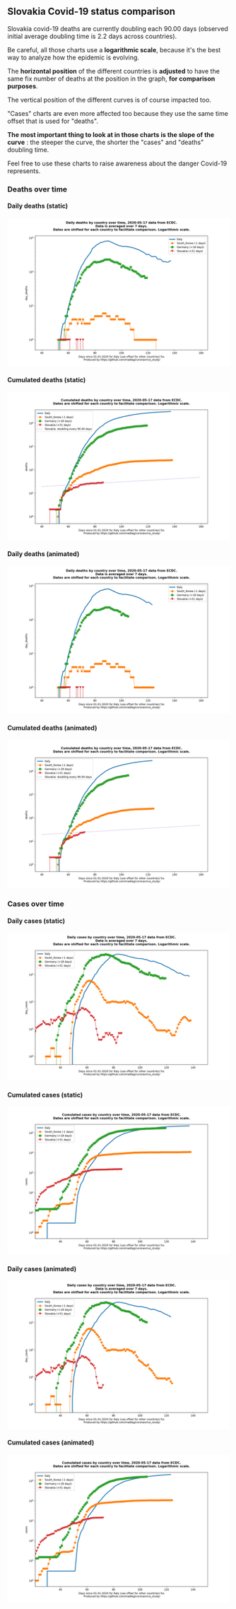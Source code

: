 ## Slovakia Covid-19 status comparison 

Slovakia covid-19 deaths are currently doubling each 90.00 days (observed initial average doubling time is 2.2 days across countries).



Be careful, all those charts use a **logarithmic scale**, because it's the best way to analyze how the epidemic is evolving.
 
The **horizontal position** of the different countries is **adjusted** to have the same fix number of deaths at the position in the graph, **for comparison purposes**.

The vertical position of the different curves is of course impacted too.

"Cases" charts are even more affected too because they use the same time offset that is used for "deaths".

**The most important thing to look at in those charts is the slope of the curve** : the steeper the curve, the shorter the "cases" and "deaths" doubling time.

Feel free to use these charts to raise awareness about the danger Covid-19 represents. 


 
### Deaths over time
 
#### Daily deaths (static)
![Slovakia covid-19 daily deaths static chart](https://raw.githubusercontent.com/madlag/coronavirus_study/master/notebooks/graphs/2020-05-17/countries/Slovakia/2020-05-17_Slovakia_day_deaths.png "Slovakia covid-19 day_deaths static chart")   
 
#### Cumulated deaths (static)
![Slovakia covid-19 cumulated deaths static chart](https://raw.githubusercontent.com/madlag/coronavirus_study/master/notebooks/graphs/2020-05-17/countries/Slovakia/2020-05-17_Slovakia_deaths.png "Slovakia covid-19 deaths static chart")   
 
#### Daily deaths (animated)
![Slovakia covid-19 daily deaths animated chart](https://raw.githubusercontent.com/madlag/coronavirus_study/master/notebooks/graphs/2020-05-17/countries/Slovakia/2020-05-17_Slovakia_day_deaths.gif "Slovakia covid-19 day_deaths animated chart")   
 
#### Cumulated deaths (animated)
![Slovakia covid-19 cumulated deaths animated chart](https://raw.githubusercontent.com/madlag/coronavirus_study/master/notebooks/graphs/2020-05-17/countries/Slovakia/2020-05-17_Slovakia_deaths.gif "Slovakia covid-19 deaths animated chart")   

 
### Cases over time
 
#### Daily cases (static)
![Slovakia covid-19 daily cases static chart](https://raw.githubusercontent.com/madlag/coronavirus_study/master/notebooks/graphs/2020-05-17/countries/Slovakia/2020-05-17_Slovakia_day_cases.png "Slovakia covid-19 day_cases static chart")   
 
#### Cumulated cases (static)
![Slovakia covid-19 cumulated cases static chart](https://raw.githubusercontent.com/madlag/coronavirus_study/master/notebooks/graphs/2020-05-17/countries/Slovakia/2020-05-17_Slovakia_cases.png "Slovakia covid-19 cases static chart")   
 
#### Daily cases (animated)
![Slovakia covid-19 daily cases animated chart](https://raw.githubusercontent.com/madlag/coronavirus_study/master/notebooks/graphs/2020-05-17/countries/Slovakia/2020-05-17_Slovakia_day_cases.gif "Slovakia covid-19 day_cases animated chart")   
 
#### Cumulated cases (animated)
![Slovakia covid-19 cumulated cases animated chart](https://raw.githubusercontent.com/madlag/coronavirus_study/master/notebooks/graphs/2020-05-17/countries/Slovakia/2020-05-17_Slovakia_cases.gif "Slovakia covid-19 cases animated chart")   

